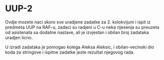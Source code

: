 # UUP-2
Ovdje mozete naci skoro sve uradjene zadatke za 2. kolokvijum i ispit iz predmeta UUP na RAF-u, zadaci su radjeni u C-u
neka rijesenja su preuzeta od asistenata sa dodatne nastave, ali je izvjestan i obilan broj zadataka
uradjen licno.

U izradi zadataka je pomogao kolega Aleksa Aleksic, i obilan-vecinski dio koda za stringove i  ispitne zadatke jeste rezultat njegovog rada.

